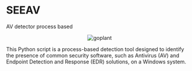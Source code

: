 # SEEAV
AV detector process based

<p align="center">
  <img src="[https://uploads1.yugioh.com/card_images/275/detail/Kuriboh.jpg?1375127846](https://static0.gamerantimages.com/wordpress/wp-content/uploads/2021/03/CS-Go-Plant-Bomb.jpg)" alt="goplant" />
</p>


This Python script is a process-based detection tool designed to identify the presence of common security software, such as Antivirus (AV) and Endpoint Detection and Response (EDR) solutions, on a Windows system.

